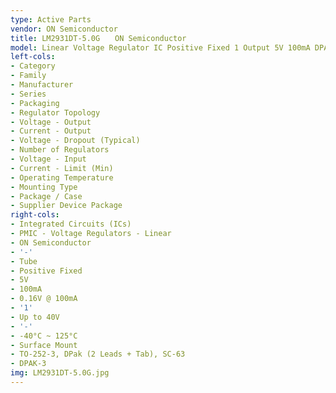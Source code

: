 ```yaml
---
type: Active Parts
vendor: ON Semiconductor
title: LM2931DT-5.0G　　ON Semiconductor
model: Linear Voltage Regulator IC Positive Fixed 1 Output 5V 100mA DPAK-3
left-cols:
- Category
- Family
- Manufacturer
- Series
- Packaging 
- Regulator Topology
- Voltage - Output
- Current - Output
- Voltage - Dropout (Typical)
- Number of Regulators
- Voltage - Input
- Current - Limit (Min)
- Operating Temperature
- Mounting Type
- Package / Case
- Supplier Device Package
right-cols:
- Integrated Circuits (ICs)
- PMIC - Voltage Regulators - Linear
- ON Semiconductor
- '-'
- Tube 
- Positive Fixed
- 5V
- 100mA
- 0.16V @ 100mA
- '1'
- Up to 40V
- '-'
- -40°C ~ 125°C
- Surface Mount
- TO-252-3, DPak (2 Leads + Tab), SC-63
- DPAK-3
img: LM2931DT-5.0G.jpg
---
```

